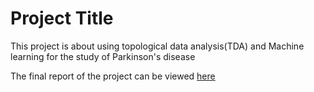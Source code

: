 
# Project Title

This project is about using topological data analysis(TDA) and Machine learning for the study of Parkinson's disease 


The final report of the project can be viewed [here](https://github.com/imaneelmissaoui/Internship-neurodatascience/blob/main/Final_report.pdf)